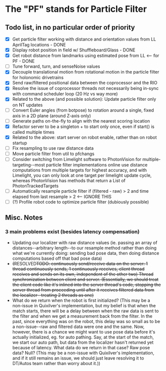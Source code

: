 # The "PF" stands for Particle Filter

## Todo list, in no particular order of priority

- [x] Get particle filter working with distance and orientation values from LL AprilTag locations - DONE
- [x] Display robot position in field w/ Shuffleboard/Glass - DONE
- [x] Get robot distance from landmarks using estimated pose from LL <-- for PF - DONE
- [ ] Tune forward, turn, and senseNoise values
- [X] Decouple translational motion from rotational motion in the particle filter for holonomic drivetrains
- [X] Send raw/filtered positional data between the coprocessor and the RIO
- [X] Resolve the issue of coprocessor threads not necessarily being in-sync with command scheduler loop (20 Hz vs way more)
- [X] Related to the above (and possible solution): Update particle filter only on NT updates
- [ ] Convert Euler angles (from botpose) to rotation around a single, fixed axis in a 2D plane (around Z-axis only)
- [ ] Generate paths on-the-fly to align with the nearest scoring location
- [X] Refactor server to be a singleton + to start only once, even if start() is called multiple times
- [X] Related to the above: start server on robot enable, rather than on robot startup
- [ ] Fix resampling to use raw distance data
- [ ] Move particle filter from util to pfchangs
- [ ] Consider switching from Limelight software to PhotonVision for multiple-targeting--most particle filter implementations online use distance computations from multiple targets for highest accuracy, and with Limelight, you can only look at one target per limelight update cycle, whereas PhotonVision has methods that return a List of PhotonTrackedTargets
- [ ] Automatically resample particle filter if (filtered - raw) > 2 and time elapsed from last resample > 2 <-- IGNORE THIS
- [ ] (?) Profile robot code to optimize particle filter (dubiously possible)

## Misc. Notes

### 3 main problems exist (besides latency compensation)

* Updating our localizer with raw distance values (ie. passing an array of distances--arbitrary length--to our resample method rather than doing what we're currently doing: sending bad pose data, then doing distance computations based off that bad pose data)
* ~~(~~RESOLVED~~TODO: continuously send/receive data on the server: 1 thread continuously sends, 1 continuously receives, client thread receives and sends on its own, independent of the other two) Thread synchronization between client and server. (Essentially, we should treat the client code like it's inlined into the server thread's code, stopping the server thread from proceeding until after it receives filtered data from the localizer--treating 2 threads as one)~~
* What do we return when the robot is first initialized? (This may be a non-issue in Quixilver's implementation, but my belief is that when the match starts, there will be a delay between when the raw data is sent to the filter and when we get a measurement back from the filter. In the past, since everything was on the robot, this delay was so small as to be a non-issue--raw and filtered data were one and the same. Now, however, there is a chance we might want to use pose data before it's actually initialized, eg. for auto pathing. Say, at the start of the match, we start our auto path, but data from the localizer hasn't returned yet because of latency. What data do we return in that case? Raw pose data? Null? (This may be a non-issue with Quixilver's implementation, and if it still remains an issue, we should just leave resolving it to DT/Autos team rather than worry about it.))
